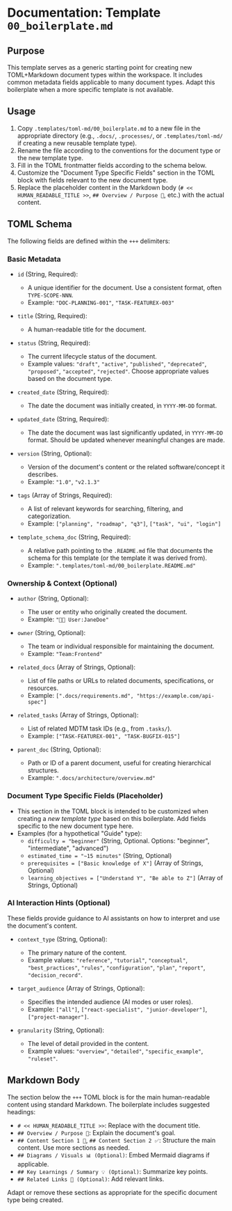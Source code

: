 # Documentation: Template `00_boilerplate.md`

## Purpose

This template serves as a generic starting point for creating new TOML+Markdown document types within the workspace. It includes common metadata fields applicable to many document types. Adapt this boilerplate when a more specific template is not available.

## Usage

1.  Copy `.templates/toml-md/00_boilerplate.md` to a new file in the appropriate directory (e.g., `.docs/`, `.processes/`, or `.templates/toml-md/` if creating a new reusable template type).
2.  Rename the file according to the conventions for the document type or the new template type.
3.  Fill in the TOML frontmatter fields according to the schema below.
4.  Customize the "Document Type Specific Fields" section in the TOML block with fields relevant to the new document type.
5.  Replace the placeholder content in the Markdown body (`# << HUMAN_READABLE_TITLE >>`, `## Overview / Purpose 🎯`, etc.) with the actual content.

## TOML Schema

The following fields are defined within the `+++` delimiters:

### Basic Metadata

*   `id` (String, Required):
    *   A unique identifier for the document. Use a consistent format, often `TYPE-SCOPE-NNN`.
    *   Example: `"DOC-PLANNING-001"`, `"TASK-FEATUREX-003"`

*   `title` (String, Required):
    *   A human-readable title for the document.

*   `status` (String, Required):
    *   The current lifecycle status of the document.
    *   Example values: `"draft"`, `"active"`, `"published"`, `"deprecated"`, `"proposed"`, `"accepted"`, `"rejected"`. Choose appropriate values based on the document type.

*   `created_date` (String, Required):
    *   The date the document was initially created, in `YYYY-MM-DD` format.

*   `updated_date` (String, Required):
    *   The date the document was last significantly updated, in `YYYY-MM-DD` format. Should be updated whenever meaningful changes are made.

*   `version` (String, Optional):
    *   Version of the document's content or the related software/concept it describes.
    *   Example: `"1.0"`, `"v2.1.3"`

*   `tags` (Array of Strings, Required):
    *   A list of relevant keywords for searching, filtering, and categorization.
    *   Example: `["planning", "roadmap", "q3"]`, `["task", "ui", "login"]`

*   `template_schema_doc` (String, Required):
    *   A relative path pointing to the `.README.md` file that documents the schema for this template (or the template it was derived from).
    *   Example: `".templates/toml-md/00_boilerplate.README.md"`

### Ownership & Context (Optional)

*   `author` (String, Optional):
    *   The user or entity who originally created the document.
    *   Example: `"🧑‍💻 User:JaneDoe"`

*   `owner` (String, Optional):
    *   The team or individual responsible for maintaining the document.
    *   Example: `"Team:Frontend"`

*   `related_docs` (Array of Strings, Optional):
    *   List of file paths or URLs to related documents, specifications, or resources.
    *   Example: `[".docs/requirements.md", "https://example.com/api-spec"]`

*   `related_tasks` (Array of Strings, Optional):
    *   List of related MDTM task IDs (e.g., from `.tasks/`).
    *   Example: `["TASK-FEATUREX-001", "TASK-BUGFIX-015"]`

*   `parent_doc` (String, Optional):
    *   Path or ID of a parent document, useful for creating hierarchical structures.
    *   Example: `".docs/architecture/overview.md"`

### Document Type Specific Fields (Placeholder)

*   This section in the TOML block is intended to be customized when creating a *new template type* based on this boilerplate. Add fields specific to the new document type here.
*   Examples (for a hypothetical "Guide" type):
    *   `difficulty = "beginner"` (String, Optional. Options: "beginner", "intermediate", "advanced")
    *   `estimated_time = "~15 minutes"` (String, Optional)
    *   `prerequisites = ["Basic knowledge of X"]` (Array of Strings, Optional)
    *   `learning_objectives = ["Understand Y", "Be able to Z"]` (Array of Strings, Optional)

### AI Interaction Hints (Optional)

These fields provide guidance to AI assistants on how to interpret and use the document's content.

*   `context_type` (String, Optional):
    *   The primary nature of the content.
    *   Example values: `"reference"`, `"tutorial"`, `"conceptual"`, `"best_practices"`, `"rules"`, `"configuration"`, `"plan"`, `"report"`, `"decision_record"`.

*   `target_audience` (Array of Strings, Optional):
    *   Specifies the intended audience (AI modes or user roles).
    *   Example: `["all"]`, `["react-specialist", "junior-developer"]`, `["project-manager"]`.

*   `granularity` (String, Optional):
    *   The level of detail provided in the content.
    *   Example values: `"overview"`, `"detailed"`, `"specific_example"`, `"ruleset"`.

## Markdown Body

The section below the `+++` TOML block is for the main human-readable content using standard Markdown. The boilerplate includes suggested headings:

*   `# << HUMAN_READABLE_TITLE >>`: Replace with the document title.
*   `## Overview / Purpose 🎯`: Explain the document's goal.
*   `## Content Section 1 📝`, `## Content Section 2 ✅`: Structure the main content. Use more sections as needed.
*   `## Diagrams / Visuals 📊 (Optional)`: Embed Mermaid diagrams if applicable.
*   `## Key Learnings / Summary 💡 (Optional)`: Summarize key points.
*   `## Related Links 🔗 (Optional)`: Add relevant links.

Adapt or remove these sections as appropriate for the specific document type being created.